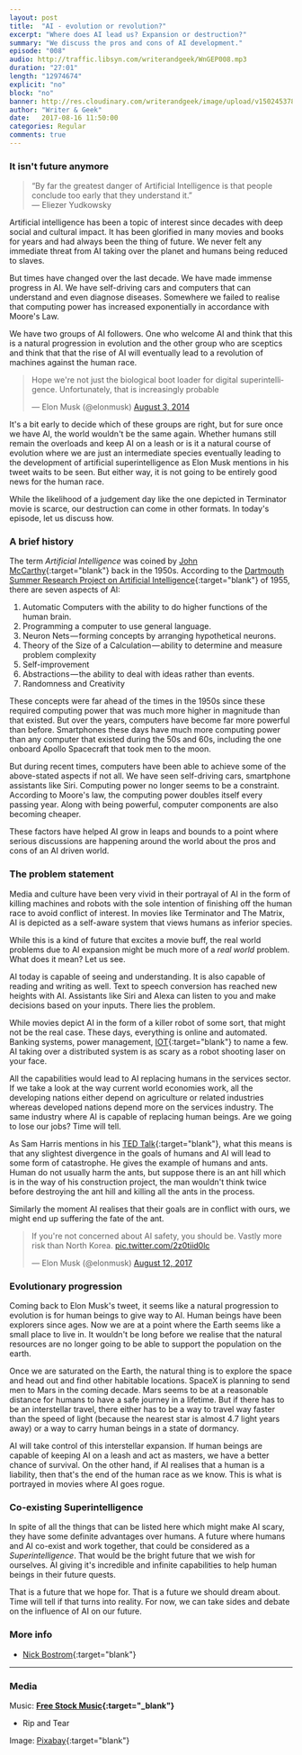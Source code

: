 ```yaml
---
layout: post
title:  "AI - evolution or revolution?"
excerpt: "Where does AI lead us? Expansion or destruction?"
summary: "We discuss the pros and cons of AI development."
episode: "008"
audio: http://traffic.libsyn.com/writerandgeek/WnGEP008.mp3
duration: "27:01"
length: "12974674"
explicit: "no"
block: "no"
banner: http://res.cloudinary.com/writerandgeek/image/upload/v1502453780/ai.jpg
author: "Writer & Geek"
date:   2017-08-16 11:50:00
categories: Regular
comments: true
---
```


### It isn't future anymore

> “By far the greatest danger of Artificial Intelligence is that people conclude too early that they understand it.”<br > 
― Eliezer Yudkowsky

Artificial intelligence has been a topic of interest since decades with deep social and cultural impact. It has been glorified in many movies and books for years and had always been the thing of future. We never felt any immediate threat from AI taking over the planet and humans being reduced to slaves.

But times have changed over the last decade. We have made immense progress in AI. We have self-driving cars and computers that can understand and even diagnose diseases. Somewhere we failed to realise that computing power has increased exponentially in accordance with Moore's Law.

We have two groups of AI followers. One who welcome AI and think that this is a natural progression in evolution and the other group who are sceptics and think that that the rise of AI will eventually lead to a revolution of machines against the human race.

<blockquote class="twitter-tweet" data-lang="en"><p lang="en" dir="ltr">Hope we&#39;re not just the biological boot loader for digital superintelligence. Unfortunately, that is increasingly probable</p>&mdash; Elon Musk (@elonmusk) <a href="https://twitter.com/elonmusk/status/496012177103663104">August 3, 2014</a></blockquote>
<script async src="//platform.twitter.com/widgets.js" charset="utf-8"></script>

It's a bit early to decide which of these groups are right, but for sure once we have AI, the world wouldn't be the same again. Whether humans still remain the overloads and keep AI on a leash or is it a natural course of evolution where we are just an intermediate species eventually leading to the development of artificial superintelligence as Elon Musk mentions in his tweet waits to be seen. But either way, it is not going to be entirely good news for the human race.

While the likelihood of a judgement day like the one depicted in Terminator movie is scarce, our destruction can come in other formats. In today's episode, let us discuss how.

### A brief history
The term _Artificial Intelligence_ was coined by [John McCarthy](https://en.wikipedia.org/wiki/John_McCarthy_(computer_scientist)){:target="blank"} back in the 1950s. According to the [Dartmouth Summer Research Project on Artificial Intelligence](http://www-formal.stanford.edu/jmc/history/dartmouth/dartmouth.html){:target="blank"} of 1955, there are seven aspects of AI:

1. Automatic Computers with the ability to do higher functions of the human brain.
2. Programming a computer to use general language.
3. Neuron Nets — forming concepts by arranging hypothetical neurons.
4. Theory of the Size of a Calculation — ability to determine and measure problem complexity
5. Self-improvement
6. Abstractions — the ability to deal with ideas rather than events.
7. Randomness and Creativity

These concepts were far ahead of the times in the 1950s since these required computing power that was much more higher in magnitude than that existed. But over the years, computers have become far more powerful than before. Smartphones these days have much more computing power than any computer that existed during the 50s and 60s, including the one onboard Apollo Spacecraft that took men to the moon.

But during recent times, computers have been able to achieve some of the above-stated aspects if not all. We have seen self-driving cars, smartphone assistants like Siri. Computing power no longer seems to be a constraint. According to Moore's law, the computing power doubles itself every passing year. Along with being powerful, computer components are also becoming cheaper.

These factors have helped AI grow in leaps and bounds to a point where serious discussions are happening around the world about the pros and cons of an AI driven world.

### The problem statement
Media and culture have been very vivid in their portrayal of AI in the form of killing machines and robots with the sole intention of finishing off the human race to avoid conflict of interest. In movies like Terminator and The Matrix, AI is depicted as a self-aware system that views humans as inferior species.

While this is a kind of future that excites a movie buff, the real world problems due to AI expansion might be much more of a _real world_ problem. What does it mean? Let us see.

AI today is capable of seeing and understanding. It is also capable of reading and writing as well. Text to speech conversion has reached new heights with AI. Assistants like Siri and Alexa can listen to you and make decisions based on your inputs. There lies the problem.

While movies depict AI in the form of a killer robot of some sort, that might not be the real case. These days, everything is online and automated. Banking systems, power management, [IOT](https://en.wikipedia.org/wiki/Internet_of_things){:target="blank"} to name a few. AI taking over a distributed system is as scary as a robot shooting laser on your face.

All the capabilities would lead to AI replacing humans in the services sector. If we take a look at the way current world economies work, all the developing nations either depend on agriculture or related industries whereas developed nations depend more on the services industry. The same industry where AI is capable of replacing human beings. Are we going to lose our jobs? Time will tell.

As Sam Harris mentions in his [TED Talk](https://www.youtube.com/watch?v=8nt3edWLgIg){:target="blank"}, what this means is that any slightest divergence in the goals of humans and AI will lead to some form of catastrophe. He gives the example of humans and ants. Human do not usually harm the ants, but suppose there is an ant hill which is in the way of his construction project, the man wouldn't think twice before destroying the ant hill and killing all the ants in the process.

Similarly the moment AI realises that their goals are in conflict with ours, we might end up suffering the fate of the ant.

<blockquote class="twitter-tweet" data-cards="hidden" data-lang="en"><p lang="en" dir="ltr">If you&#39;re not concerned about AI safety, you should be. Vastly more risk than North Korea. <a href="https://t.co/2z0tiid0lc">pic.twitter.com/2z0tiid0lc</a></p>&mdash; Elon Musk (@elonmusk) <a href="https://twitter.com/elonmusk/status/896166762361704450">August 12, 2017</a></blockquote>
<script async src="//platform.twitter.com/widgets.js" charset="utf-8"></script>

### Evolutionary progression
Coming back to Elon Musk's tweet, it seems like a natural progression to evolution is for human beings to give way to AI. Human beings have been explorers since ages. Now we are at a point where the Earth seems like a small place to live in. It wouldn't be long before we realise that the natural resources are no longer going to be able to support the population on the earth.

Once we are saturated on the Earth, the natural thing is to explore the space and head out and find other habitable locations. SpaceX is planning to send men to Mars in the coming decade. Mars seems to be at a reasonable distance for humans to have a safe journey in a lifetime. But if there has to be an interstellar travel, there either has to be a way to travel way faster than the speed of light (because the nearest star is almost 4.7 light years away) or a way to carry human beings in a state of dormancy.

AI will take control of this interstellar expansion. If human beings are capable of keeping AI on a leash and act as masters, we have a better chance of survival. On the other hand, if AI realises that a human is a liability, then that's the end of the human race as we know. This is what is portrayed in movies where AI goes rogue.

### Co-existing Superintelligence
In spite of all the things that can be listed here which might make AI scary, they have some definite advantages over humans. A future where humans and AI co-exist and work together, that could be considered as a _Superintelligence_. That would be the bright future that we wish for ourselves. AI giving it's incredible and infinite capabilities to help human beings in their future quests.

That is a future that we hope for. That is a future we should dream about. Time will tell if that turns into reality. For now, we can take sides and debate on the influence of AI on our future.

### More info

- [Nick Bostrom](https://www.youtube.com/watch?v=MnT1xgZgkpk){:target="blank"}

---

### Media
Music: **[Free Stock Music](https://www.freestockmusic.com){:target="_blank"}**
- Rip and Tear

Image: [Pixabay](https://pixabay.com/en/artificial-intelligence-155161/){:target="blank"}
